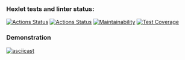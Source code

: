 ### Hexlet tests and linter status:
[![Actions Status](https://github.com/darklittlefinch/java-project-71/workflows/hexlet-check/badge.svg)](https://github.com/darklittlefinch/java-project-71/actions)
[![Actions Status](https://github.com/darklittlefinch/java-project-71/workflows/main/badge.svg)](https://github.com/darklittlefinch/java-project-71/actions)
[![Maintainability](https://api.codeclimate.com/v1/badges/6006c9bafc8e4166b302/maintainability)](https://codeclimate.com/github/darklittlefinch/java-project-71/maintainability)
[![Test Coverage](https://api.codeclimate.com/v1/badges/6006c9bafc8e4166b302/test_coverage)](https://codeclimate.com/github/darklittlefinch/java-project-71/test_coverage)

### Demonstration
[![asciicast](https://asciinema.org/a/FM9UN2gUrvLKqaEG3XqTuKerT.svg)](https://asciinema.org/a/FM9UN2gUrvLKqaEG3XqTuKerT)
